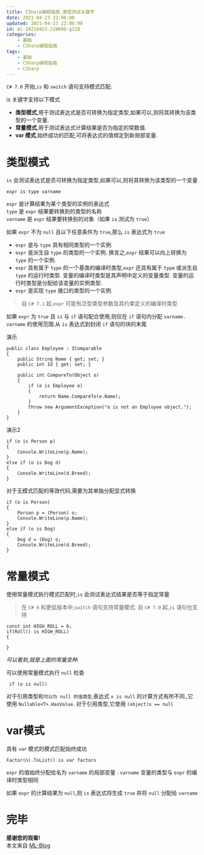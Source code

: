 ```yaml
---
title: CSharp编程指南_类型测试关键字
date: 2021-04-23 22:06:00
updated: 2021-04-23 22:06:00
id: ml-20210423-220600-g128
categories:
	- 基础
	- CSharp编程指南
tags: 
	- 基础
	- CSharp编程指南
	- CSharp
---
```


 `C# 7.0` 开始,`is` 和 `switch` 语句支持模式匹配. 
 
 is 关键字支持以下模式

* **类型模式**,用于测试表达式是否可转换为指定类型,如果可以,则将其转换为该类型的一个变量.
* **常量模式**,用于测试表达式计算结果是否为指定的常数值.
* **var 模式**,始终成功的匹配,可将表达式的值绑定到新局部变量.

<!--more-->

# 类型模式

`is` 会测试表达式是否可转换为指定类型,如果可以,则将其转换为该类型的一个变量

```CSharp
expr is type varname
```

`expr` 是计算结果为某个类型的实例的表达式  
`type` 是 `expr` 结果要转换到的类型的名称  
`varname` 是 `expr` 结果要转换到的对象（如果 `is` 测试为 `true`）

如果 `expr` 不为 `null` 且以下任意条件为 `true`,那么 `is` 表达式为 `true`

* `expr` 是与 `type` 具有相同类型的一个实例.
* `expr` 是派生自 `type` 的类型的一个实例. 换言之,`expr` 结果可以向上转换为 `type` 的一个实例.
* `expr` 具有属于 `type` 的一个基类的编译时类型,`expr` 还具有属于 `type` 或派生自 `type` 的运行时类型. 变量的编译时类型是其声明中定义的变量类型. 变量的运行时类型是分配给该变量的实例类型.
* `expr` 是实现 `type` 接口的类型的一个实例.

> 自 `C# 7.1` 起,`expr` 可能有泛型类型参数及其约束定义的编译时类型

如果 `expr` 为 `true` 且 `is` 与 `if` 语句配合使用,则仅在 `if` 语句内分配 `varname.` `varname` 的使用范围:从 `is` 表达式到封闭 `if` 语句的块的末尾

演示
```CSharp
public class Employee : IComparable
{
    public String Name { get; set; }
    public int Id { get; set; }

    public int CompareTo(Object o)
    {
        if (o is Employee e)
        {
            return Name.CompareTo(e.Name);
        }
        throw new ArgumentException("o is not an Employee object.");
    }
}
```

演示2
```CSharp
if (o is Person p) 
{
	Console.WriteLine(p.Name);
}
else if (o is Dog d) 
{
	Console.WriteLine(d.Breed);
}
```

对于无模式匹配的等效代码,需要为其单独分配显式转换

```CSharp
if (o is Person) 
{
	Person p = (Person) o;
	Console.WriteLine(p.Name);
}
else if (o is Dog) 
{
	Dog d = (Dog) o;
	Console.WriteLine(d.Breed);
}
```

# 常量模式

使用常量模式执行模式匹配时,`is` 会测试表达式结果是否等于指定常量

> 在 `C# 6` 和更低版本中,`switch` 语句支持常量模式. 自 `C# 7.0` 起,`is` 语句也支持

```CSharp
const int HIGH_ROLL = 6;
if(Roll() is HIGH_ROLL)
{

}
```
*可以看到,就是上面的常量变种.*

可以使用常量模式执行 `null` 检查

```CSharp
 if (o is null)
```

对于引用类型和`可以为 null 的值类型`,表达式 `x is null` 的计算方式有所不同.,它使用 `Nullable<T>.HasValue`. 对于引用类型,它使用 `(object)x == null`

# var模式

具有 `var` 模式的模式匹配始终成功

```CSharp
Factor(n).ToList() is var factors
```

`expr` 的值始终分配给名为 `varname` 的局部变量 . `varname` 变量的类型与 `expr` 的编译时类型相同 

如果 `expr` 的计算结果为 `null`,则 `is` 表达式将生成 `true` 并将 `null` 分配给 `varname`

# 完毕

**感谢您的观看!**  
本文来自 [ML-Blog][ML-Blog_Link]

<!-- 图片 -->

<!-- 链接 -->

<!-- 水印 -->
[ML-Blog_Link]:https://userminghaoli.github.io/ "我的博客"
